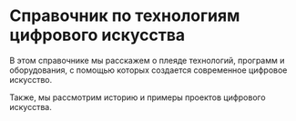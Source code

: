 # Справочник по технологиям цифрового искусства

В этом справочнике мы расскажем о плеяде технологий, программ и оборудования, с помощью которых создается современное цифровое искусство.

Также, мы рассмотрим историю и примеры проектов цифрового искусства.

